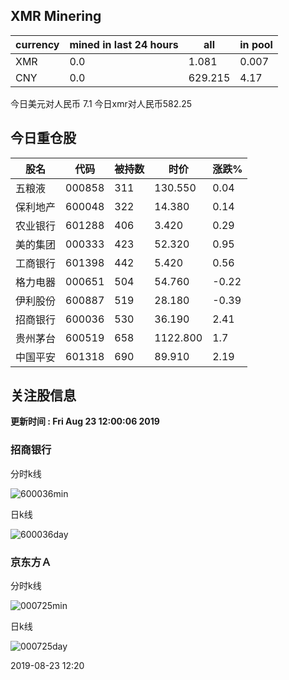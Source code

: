 ## XMR Minering

|currency|mined in last 24 hours|all|in pool|
|---|---|---|---|
|XMR|0.0|1.081|0.007|
|CNY|0.0|629.215|4.17|

今日美元对人民币 7.1	今日xmr对人民币582.25


## 今日重仓股 

|股名|代码|被持数|时价|涨跌%|
|---|---|---|---|---|
|五粮液|000858|311|130.550|0.04|
|保利地产|600048|322|14.380|0.14|
|农业银行|601288|406|3.420|0.29|
|美的集团|000333|423|52.320|0.95|
|工商银行|601398|442|5.420|0.56|
|格力电器|000651|504|54.760|-0.22|
|伊利股份|600887|519|28.180|-0.39|
|招商银行|600036|530|36.190|2.41|
|贵州茅台|600519|658|1122.800|1.7|
|中国平安|601318|690|89.910|2.19|

## 关注股信息
**更新时间 : Fri Aug 23 12:00:06 2019**
### 招商银行 
分时k线

![600036min](http://image.sinajs.cn/newchart/min/n/sh600036.gif)

日k线

![600036day](http://image.sinajs.cn/newchart/daily/n/sh600036.gif)

### 京东方Ａ 
分时k线

![000725min](http://image.sinajs.cn/newchart/min/n/sz000725.gif)

日k线

![000725day](http://image.sinajs.cn/newchart/daily/n/sz000725.gif)

2019-08-23 12:20